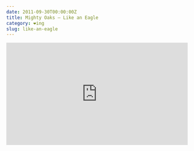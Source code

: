 ```yaml
---
date: 2011-09-30T00:00:00Z
title: Mighty Oaks – Like an Eagle
category: ❤ing
slug: like-an-eagle
---
```


<div class="embed video youtube">
    <style type="text/css" scoped>
        .embed:after {
            padding-top: 56.25% !important;
        }
    </style>
    <iframe width="480" height="270" src="http://www.youtube.com/embed/D9NBlDqtuUM?feature=oembed" frameborder="0" allowfullscreen></iframe>
</div>
